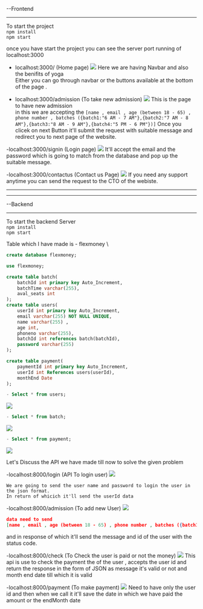 --Frontend
***
To start the project \
`npm install`\
`npm start`

once you have start the project you can see the server port running of localhost:3000

- localhost:3000/ (Home page)
![](./frontend/yoga/src/Images/homepage.jpg)
 Here we are having Navbar and also the benifits of yoga \
 Either you can go through navbar or the buttons available at the bottom of the page .

 - localhost:3000/admission (To take new admission)
 ![](./frontend/yoga/src/Images/admissionpage.jpg)
 This is the page to have new admission \
    in this we are accepting the `[name , email , age (between 18 - 65) , phone number , batches ({batch1:"6 AM - 7 AM"},{batch2:"7 AM - 8 AM"},{batch3:"8 AM - 9 AM"},{batch4:"5 PM - 6 PM"})]`
    Once you clicek on next Button it'll submit the request with suitable message and redirect you to next page of the website.

-localhost:3000/signin (Login page)
![](./frontend/yoga/src/Images/Loginpage.jpg)
It'll accept the email and the password which is going to match from the database and pop up the suitable message.

-localhost:3000/contactus (Contact us Page)
![](./frontend/yoga/src/Images/contactpage.jpg)
    If you need any support anytime you can send the request to the CTO of the webiste.


****
****
--Backend
***
To start the backend Server \
`npm install`\
`npm start`

Table which I have made is - flexmoney \
```SQL
create database flexmoney;

use flexmoney;

create table batch(
	batchId int primary key Auto_Increment,
    batchTime varchar(255),
    aval_seats int 
);
create table users(
	userId int primary key Auto_Increment,
	email varchar(255) NOT NULL UNIQUE,
    name varchar(255) ,
    age int,
    phoneno varchar(255),
    batchId int references batch(batchId),
	password varchar(255)
);

create table payment(
	paymentId int primary key Auto_Increment,
    userId int References users(userId),
    monthEnd Date
);
```

```SQL
- Select * from users;
```
![](./frontend/yoga/src/Images/userstable.jpg)

```SQL
- Select * from batch;
```
![](./frontend/yoga/src/Images/batchtable.jpg)


```SQL
- Select * from payment;
```
![](./frontend/yoga/src/Images/paymenttable.jpg)


Let's Discuss the API we have made till now to solve the given problem

-localhost:8000/login (API To login user)
![](./frontend/yoga/src/Images/loginapi.jpg)
    
    We are going to send the user name and password to login the user in the json format.
    In return of whicich it'll send the userId data


-localhost:8000/admission (To add new User)
![](./frontend/yoga/src/Images/admissionapi.jpg)
```JSON 
data need to send
[name , email , age (between 18 - 65) , phone number , batches ({batch1:"6 AM - 7 AM"},{batch2:"7 AM - 8 AM"},{batch3:"8 AM - 9 AM"},{batch4:"5 PM - 6 PM"})]
```
and in response of which it'll send the message and id of the user with the status code.

-localhost:8000/check (To Check the user is paid or not the money)
![](./frontend/yoga/src/Images/checkapi.jpg)
 This api is use to check the payment the of the user , accepts the user id 
 and return the response in the form of JSON as message it's valid or not and month end date till which it is valid


 -localhost:8000/payment (To make payment)
![](./frontend/yoga/src/Images/paymentapi.jpg)
 Need to have only the user id and then when we call it it'll save the date in which we have paid the amount or the endMonth date
